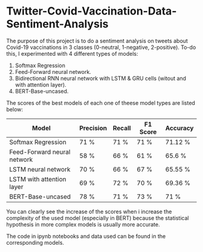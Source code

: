# Twitter-Covid-Vaccination-Data-Sentiment-Analysis

The purpose of this project is to do a sentiment analysis on tweets about Covid-19 vaccinations in 3 classes (0-neutral, 1-negative, 2-positive). 
To-do this, I experimented with 4 different types of models:

1. Softmax Regression
2. Feed-Forward neural network.
3. Bidirectional RNN neural network with LSTM & GRU cells (witout and with attention layer).
4. BERT-Base-uncased.


The scores of the best models of each one of theese model types are listed below:

| Model       | Precision   | Recall        | F1 Score | Accuracy | 
| ----------- | ----------- | ------------- | ------ | ------- |
| Softmax Regression | 71 % | 71 %  | 71 % | 71.12 % |
| Feed-Forward neural network   | 58 % |  66 % |  61 % | 65.6 % |
| LSTM neural network | 70 % | 66 % | 67 %  | 65.55 % |
| LSTM with attention layer | 69 % | 72 % | 70 % | 69.36 % |
| BERT-Base-uncased | 78 % | 71 % | 73 % | 71 % |

You can clearly see the increase of the scores when i increase the complexity of the used model (especially in BERT) because the statistical hypothesis in more complex models is usually more accurate.

The code in ipynb notebooks and data used can be found in the corresponding models.

